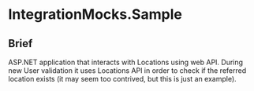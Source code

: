 # IntegrationMocks.Sample

## Brief
ASP.NET application that interacts with Locations using web API. During new User validation it uses Locations API in order to check if the referred location exists (it may seem too contrived, but this is just an example).
